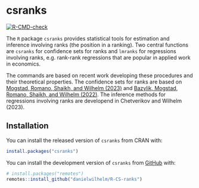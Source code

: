 
<!-- README.md is generated from README.Rmd. Please edit that file -->

# csranks

<!-- badges: start -->

[![R-CMD-check](https://github.com/danielwilhelm/R-CS-ranks/actions/workflows/R-CMD-check.yaml/badge.svg)](https://github.com/danielwilhelm/R-CS-ranks/actions/workflows/R-CMD-check.yaml)
<!-- badges: end -->

The `R` package `csranks` provides statistical tools for estimation and
inference involving ranks (the position in a ranking). Two central
functions are `csranks` for confidence sets for ranks and `lmranks` for
regressions involving ranks, e.g. rank-rank regressions that are popular
in applied work in economics.

The commands are based on recent work developing these procedures and
their theoretical properties. The confidence sets for ranks are based on
[Mogstad, Romano, Shaikh, and Wilhelm
(2023)](https://doi.org/10.1093/restud/rdad006) and [Bazylik, Mogstad,
Romano, Shaikh, and Wilhelm
(2022)](https://dwilhelm.userweb.mwn.de/papers/cwp4021.pdf). The
inference methods for regressions involving ranks are developend in
Chetverikov and Wilhelm (2023).

## Installation

You can install the released version of `csranks` from CRAN with:

``` r
install.packages("csranks")
```

You can install the development version of `csranks` from
[GitHub](https://github.com/) with:

``` r
# install.packages("remotes")
remotes::install_github("danielwilhelm/R-CS-ranks")
```
